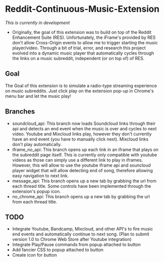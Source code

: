# Reddit-Continuous-Music-Extension
*This is currently in development*
- Originally, the goal of this extension was to build on top of the Reddit Enhancement Suite (RES). Unfortunately, the iFrame's provided by RES don't allow Cross-Origin events to allow me to trigger starting the music player/video. Through a bit of trial, error, and research this project evolved into a dynamic music player that automatically cycles through the links on a music subreddit, independent (or on top of) of RES.

## Goal
The Goal of this extension is to simulate a radio-type streaming experience on music subreddits. Just click play on the extension pop-up in Chrome's menu bar and let the music play!

## Branches
- soundcloud_api: This branch now loads Soundcloud links through their api and detects an end event when the music is over and cycles to next video. Youtube and Mixcloud links play, however they don't currently have an end event (you have to manually click next). Mixcloud links don't play automatically.
- iframe_no_api: This branch opens up each link in an iframe that plays on the subreddit page itself. This is currently only compatible with youtube videos as those can simply use a different link to play in iframes. However, this will allow to use the youtube iframe api and souncloud player widget that will allow detecting end of song, therefore allowing easy navigation to next link.
- message_api: This branch opens up a new tab by grabbing the url from each thread title. Some controls have been implemented through the extension's popup icon.  
- no_chrome_api: This branch opens up a new tab by grabbing the url from each thread title.

## TODO
- Integrate Youtube, Bandcamp, Mixcloud, and other API's to fire music end events and automatically continue to next song. (Plan to submit version 1.0 to Chrome Web Store after Youtube integration)
- Integrate Play/Pause commands from popup attached to button
- Add fancier CSS to popup attached to button
- Create icon for button
